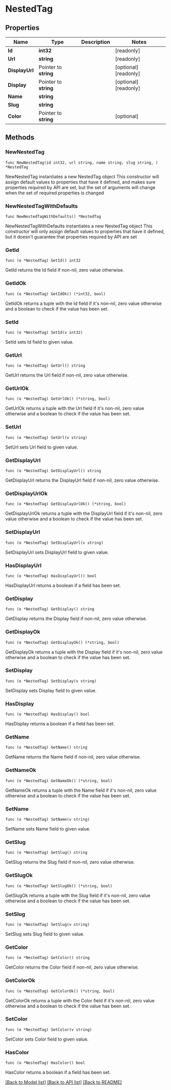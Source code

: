 # NestedTag

## Properties

Name | Type | Description | Notes
------------ | ------------- | ------------- | -------------
**Id** | **int32** |  | [readonly] 
**Url** | **string** |  | [readonly] 
**DisplayUrl** | Pointer to **string** |  | [optional] [readonly] 
**Display** | Pointer to **string** |  | [optional] [readonly] 
**Name** | **string** |  | 
**Slug** | **string** |  | 
**Color** | Pointer to **string** |  | [optional] 

## Methods

### NewNestedTag

`func NewNestedTag(id int32, url string, name string, slug string, ) *NestedTag`

NewNestedTag instantiates a new NestedTag object
This constructor will assign default values to properties that have it defined,
and makes sure properties required by API are set, but the set of arguments
will change when the set of required properties is changed

### NewNestedTagWithDefaults

`func NewNestedTagWithDefaults() *NestedTag`

NewNestedTagWithDefaults instantiates a new NestedTag object
This constructor will only assign default values to properties that have it defined,
but it doesn't guarantee that properties required by API are set

### GetId

`func (o *NestedTag) GetId() int32`

GetId returns the Id field if non-nil, zero value otherwise.

### GetIdOk

`func (o *NestedTag) GetIdOk() (*int32, bool)`

GetIdOk returns a tuple with the Id field if it's non-nil, zero value otherwise
and a boolean to check if the value has been set.

### SetId

`func (o *NestedTag) SetId(v int32)`

SetId sets Id field to given value.


### GetUrl

`func (o *NestedTag) GetUrl() string`

GetUrl returns the Url field if non-nil, zero value otherwise.

### GetUrlOk

`func (o *NestedTag) GetUrlOk() (*string, bool)`

GetUrlOk returns a tuple with the Url field if it's non-nil, zero value otherwise
and a boolean to check if the value has been set.

### SetUrl

`func (o *NestedTag) SetUrl(v string)`

SetUrl sets Url field to given value.


### GetDisplayUrl

`func (o *NestedTag) GetDisplayUrl() string`

GetDisplayUrl returns the DisplayUrl field if non-nil, zero value otherwise.

### GetDisplayUrlOk

`func (o *NestedTag) GetDisplayUrlOk() (*string, bool)`

GetDisplayUrlOk returns a tuple with the DisplayUrl field if it's non-nil, zero value otherwise
and a boolean to check if the value has been set.

### SetDisplayUrl

`func (o *NestedTag) SetDisplayUrl(v string)`

SetDisplayUrl sets DisplayUrl field to given value.

### HasDisplayUrl

`func (o *NestedTag) HasDisplayUrl() bool`

HasDisplayUrl returns a boolean if a field has been set.

### GetDisplay

`func (o *NestedTag) GetDisplay() string`

GetDisplay returns the Display field if non-nil, zero value otherwise.

### GetDisplayOk

`func (o *NestedTag) GetDisplayOk() (*string, bool)`

GetDisplayOk returns a tuple with the Display field if it's non-nil, zero value otherwise
and a boolean to check if the value has been set.

### SetDisplay

`func (o *NestedTag) SetDisplay(v string)`

SetDisplay sets Display field to given value.

### HasDisplay

`func (o *NestedTag) HasDisplay() bool`

HasDisplay returns a boolean if a field has been set.

### GetName

`func (o *NestedTag) GetName() string`

GetName returns the Name field if non-nil, zero value otherwise.

### GetNameOk

`func (o *NestedTag) GetNameOk() (*string, bool)`

GetNameOk returns a tuple with the Name field if it's non-nil, zero value otherwise
and a boolean to check if the value has been set.

### SetName

`func (o *NestedTag) SetName(v string)`

SetName sets Name field to given value.


### GetSlug

`func (o *NestedTag) GetSlug() string`

GetSlug returns the Slug field if non-nil, zero value otherwise.

### GetSlugOk

`func (o *NestedTag) GetSlugOk() (*string, bool)`

GetSlugOk returns a tuple with the Slug field if it's non-nil, zero value otherwise
and a boolean to check if the value has been set.

### SetSlug

`func (o *NestedTag) SetSlug(v string)`

SetSlug sets Slug field to given value.


### GetColor

`func (o *NestedTag) GetColor() string`

GetColor returns the Color field if non-nil, zero value otherwise.

### GetColorOk

`func (o *NestedTag) GetColorOk() (*string, bool)`

GetColorOk returns a tuple with the Color field if it's non-nil, zero value otherwise
and a boolean to check if the value has been set.

### SetColor

`func (o *NestedTag) SetColor(v string)`

SetColor sets Color field to given value.

### HasColor

`func (o *NestedTag) HasColor() bool`

HasColor returns a boolean if a field has been set.


[[Back to Model list]](../README.md#documentation-for-models) [[Back to API list]](../README.md#documentation-for-api-endpoints) [[Back to README]](../README.md)


